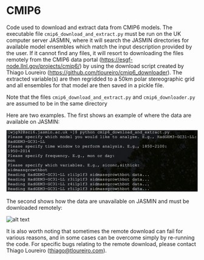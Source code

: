 # CMIP6
Code used to download and extract data from CMIP6 models. The executable file `cmip6_download_and_extract.py` must be run on the UK computer server JASMIN, where it will search the JASMIN directories for available model ensembles which match the input description provided by the user. If it cannot find any files, it will resort to downloading the files remotely from the CMIP6 data portal (https://esgf-node.llnl.gov/projects/cmip6/) by using the download script created by Thiago Loureiro (https://github.com/tloureiro/cmip6_downloader). The extracted variable(s) are then regridded to a 50km polar stereographic grid and all ensembles for that model are then saved in a pickle file.

Note that the files `cmip6_download_and_extract.py` and `cmip6_downloader.py` are assumed to be in the same directory

Here are two examples. The first shows an example of where the data are available on JASMIN:

![alt text](https://github.com/William-gregory/CMIP6/blob/main/images/example1.png)

The second shows how the data are unavailable on JASMIN and must be downloaded remotely:

![alt text](https://github.com/William-gregory/CMIP6/blob/main/images/example2.png)

It is also worth noting that sometimes the remote download can fail for various reasons, and in some cases can be overcome simply by re-running the code. For specific bugs relating to the remote download, please contact Thiago Loureiro (thiago@tloureiro.com).


